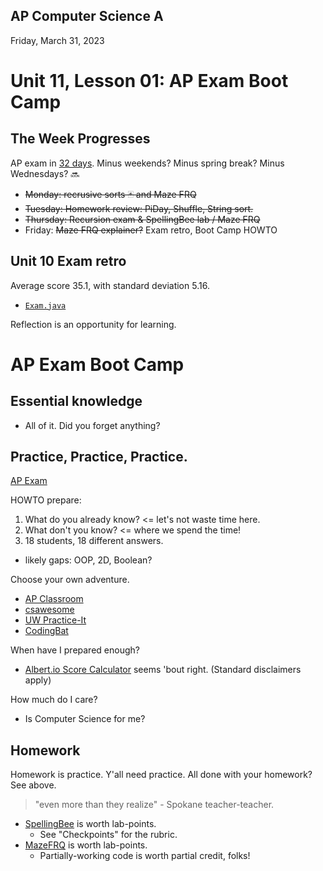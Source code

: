 ## AP Computer Science A

Friday, March 31, 2023

# Unit 11, Lesson 01: AP Exam Boot Camp

## The Week Progresses

AP exam in [32 days](https://days.to/until/3-may). Minus weekends? Minus spring break? Minus Wednesdays? 🔜

- ~~Monday: recrusive sorts 🃏 and Maze FRQ~~
- ~~Tuesday: Homework review: PiDay, Shuffle, String sort.~~
- ~~Thursday: Recursion exam & SpellingBee lab / Maze FRQ~~
- Friday: ~~Maze FRQ explainer?~~ Exam retro, Boot Camp HOWTO

## Unit 10 Exam retro

Average score 35.1, with standard deviation 5.16.

- [`Exam.java`](../unit10/Exam.java)

Reflection is an opportunity for learning.

# AP Exam Boot Camp

## Essential knowledge

- All of it. Did you forget anything?

## Practice, Practice, Practice.

[AP Exam](../exam/README.md)

HOWTO prepare:

1. What do you already know? <= let's not waste time here.
2. What don't you know? <= where we spend the time!
3. 18 students, 18 different answers.

- likely gaps: OOP, 2D, Boolean?

Choose your own adventure.

- [AP Classroom](https://apclassroom.collegeboard.org/)
- [csawesome](https://runestone.academy/ns/books/published/csawesome/index.html)
- [UW Practice-It](https://practiceit.cs.washington.edu/problem/list)
- [CodingBat](https://codingbat.com/java)

When have I prepared enough?

- [Albert.io Score Calculator](https://www.albert.io/blog/ap-computer-science-a-score-calculator/) seems 'bout right. (Standard disclaimers apply)

How much do I care?

- Is Computer Science for me?

## Homework

Homework is practice. Y'all need practice. All done with your homework? See above.

> "even more than they realize" - Spokane teacher-teacher.

- [SpellingBee](../unit10/lab02bee/README.md) is worth lab-points.
  - See "Checkpoints" for the rubric.
- [MazeFRQ](../unit10/MazeFRQ.md) is worth lab-points.
  - Partially-working code is worth partial credit, folks!
